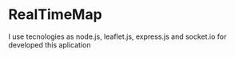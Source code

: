 # RealTimeMap
I use tecnologies as node.js, leaflet.js, express.js and socket.io for developed this aplication
#
